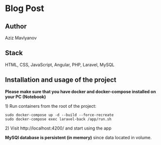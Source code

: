 # Blog Post

## Author

Aziz Mavlyanov

## Stack

HTML, CSS, JavaScript, Angular, PHP, Laravel, MySQL

## Installation and usage of the project

**Please make sure that you have docker and docker-compose installed on your PC (Notebook)**

1\) Run containers from the root of the project:

```dotenv
sudo docker-compose up -d --build --force-recreate
sudo docker-compose exec laravel-back /app/run.sh
```

2\) Visit http://localhost:4200/ and start using the app

**MySQl database is persistent (in memory)** since data located in volume.
